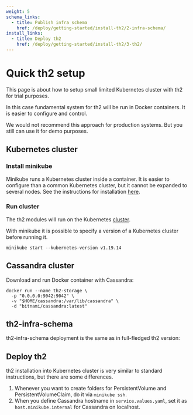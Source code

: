 ```yaml
---
weight: 5
schema_links:
  - title: Publish infra schema
    href: /deploy/getting-started/install-th2/2-infra-schema/
install_links:
  - title: Deploy th2
    href: /deploy/getting-started/install-th2/3-th2/
---
```


# Quick th2 setup

This page is about how to setup small limited Kubernetes cluster with th2 for trial purposes.

<!--more-->

In this case fundamental system for th2 will be run in Docker containers. It is easier to configure and control. 


<notice note>

We would not recommend this approach for production systems. But you still can use it for demo purposes.

</notice>

## Kubernetes cluster

### Install minikube

Minikube runs a Kubernetes cluster inside a container. 
It is easier to configure than a common Kubernetes cluster, but it cannot be expanded to several nodes. 
See the instructions for installation [here](https://minikube.sigs.k8s.io/docs/start/).

### Run cluster

The th2 modules will run on the Kubernetes [cluster](https://kubernetes.io/docs/reference/glossary/?fundamental=true#term-cluster).

With minikube it is possible to specify a version of a Kubernetes cluster before running it.

```shell
minikube start --kubernetes-version v1.19.14
```

## Cassandra cluster

Download and run Docker container with Cassandra:

```shell
docker run --name th2-storage \
  -p "0.0.0.0:9042:9042" \
  -v "$HOME/cassandra:/var/lib/cassandra" \
  -d "bitnami/cassandra:latest"
```


## th2-infra-schema

th2-infra-schema deployment is the same as in full-fledged th2 version:

<recommendations :items="$frontmatter.schema_links"></recommendations>

## Deploy th2

th2 installation into Kubernetes cluster is very similar to standard instructions, but there are some differences.

<recommendations :items="$frontmatter.install_links"></recommendations>

1. Whenever you want to create folders for PersistentVolume and PersistentVolumeClaim, do it via `minikube ssh`.
2. When you define Cassandra hostname in `service.values.yaml`, set it as `host.minikube.internal` for Cassandra on localhost.
